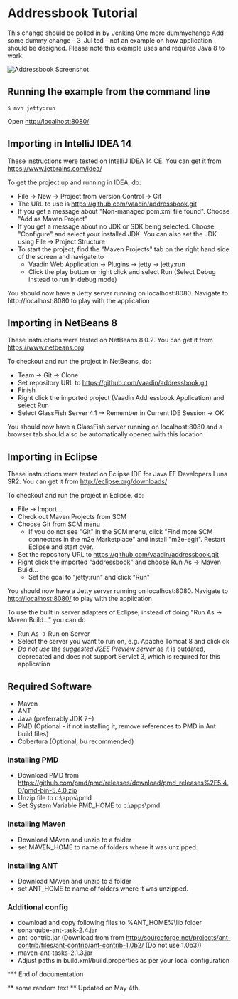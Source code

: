 Addressbook Tutorial
====================

This change should be polled in by Jenkins
One more dummychange
Add some dummy change - 3_Jul
ted - not an example on how application should be
designed. Please note this example uses and requires Java 8 to work.

![Addressbook Screenshot](addressbook_screenshot.png "Addressbook Screenshot")


Running the example from the command line
-------------------
```
$ mvn jetty:run
```

Open [http://localhost:8080/](http://localhost:8080/)


Importing in IntelliJ IDEA 14
--------------------
These instructions were tested on IntelliJ IDEA 14 CE. You can get it from https://www.jetbrains.com/idea/

To get the project up and running in IDEA, do:
- File -> New -> Project from Version Control -> Git
- The URL to use is https://github.com/vaadin/addressbook.git
- If you get a message about "Non-managed pom.xml file found". Choose "Add as Maven Project"
- If you get a message about no JDK or SDK being selected. Choose "Configure" and select your installed JDK. You can also set the JDK using File -> Project Structure
- To start the project, find the "Maven Projects" tab on the right hand side of the screen and navigate to
  - Vaadin Web Application -> Plugins -> jetty -> jetty:run
  - Click the play button or right click and select Run (Select Debug instead to run in debug mode)

You should now have a Jetty server running on localhost:8080. Navigate to http://localhost:8080 to play with the application

Importing in NetBeans 8
--------------------
These instructions were tested on NetBeans 8.0.2. You can get it from https://www.netbeans.org

To checkout and run the project in NetBeans, do:
- Team -> Git -> Clone
- Set repository URL to https://github.com/vaadin/addressbook.git
- Finish
- Right click the imported project (Vaadin Addressbook Application) and select Run
- Select GlassFish Server 4.1 -> Remember in Current IDE Session -> OK

You should now have a GlassFish server running on localhost:8080 and a browser tab should also be automatically opened with this location

Importing in Eclipse
--------------------
These instructions were tested on Eclipse IDE for Java EE Developers Luna SR2. You can get it from http://eclipse.org/downloads/

To checkout and run the project in Eclipse, do:
- File -> Import...
- Check out Maven Projects from SCM
- Choose Git from SCM menu
  - If you do not see "Git" in the SCM menu, click "Find more SCM connectors in the m2e Marketplace" and install "m2e-egit". Restart Eclipse and start over.
- Set the repository URL to https://github.com/vaadin/addressbook.git
- Right click the imported "addressbook" and choose Run As -> Maven Build...
  - Set the goal to "jetty:run" and click "Run"

You should now have a Jetty server running on localhost:8080. Navigate to [http://localhost:8080/](http://localhost:8080/) to play with the application

To use the built in server adapters of Eclipse, instead of doing "Run As -> Maven Build..." you can do
- Run As -> Run on Server
- Select the server you want to run on, e.g. Apache Tomcat 8 and click ok
- *Do not use the suggested J2EE Preview server* as it is outdated, deprecated and does not support Servlet 3, which is required for this application

## Required Software
* Maven 
* ANT 
* Java (preferrably JDK 7+)
* PMD (Optional - if not installing it, remove references to PMD in Ant build files)
* Cobertura (Optional, bu recommended)

### Installing PMD
* Download PMD from https://github.com/pmd/pmd/releases/download/pmd_releases%2F5.4.0/pmd-bin-5.4.0.zip 
* Unzip file to c:\apps\pmd 
* Set System Variable PMD_HOME to c:\apps\pmd

### Installing Maven
* Download MAven and unzip to a folder
* set MAVEN_HOME to name of folders where it was unzipped. 

### Installing ANT
* Download MAven and unzip to a folder
* set ANT_HOME to name of folders where it was unzipped. 

### Additional config 
* download and copy following files to %ANT_HOME%\lib folder 
 * sonarqube-ant-task-2.4.jar
 * ant-contrib.jar  (Download from from http://sourceforge.net/projects/ant-contrib/files/ant-contrib/ant-contrib-1.0b2/ (Do not use 1.0b3))
 * maven-ant-tasks-2.1.3.jar
* Adjust paths in build.xml/build.properties as per your local configuration

*** End of documentation

** some random text
** Updated on May 4th.

